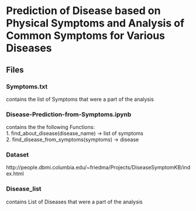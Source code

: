 <h1>Prediction of Disease based on Physical Symptoms and Analysis of Common Symptoms for Various Diseases </h1>


<h2>Files</h2>
<h3>Symptoms.txt</h3> contains the list of Symptoms that were a part of the analysis
<br>
<h3>Disease-Prediction-from-Symptoms.ipynb</h3> contains the the following Functions:
<br>
1. find_about_disease(disease_name) -> list of symptoms
<br>
2. find_disease_from_symptoms(symptoms) -> disease
<br>
<h3>
Dataset
</h3>
http://people.dbmi.columbia.edu/~friedma/Projects/DiseaseSymptomKB/index.html
<h3>
 Disease_list
  </h3>
  contains List of Diseases that were a part of the analysis